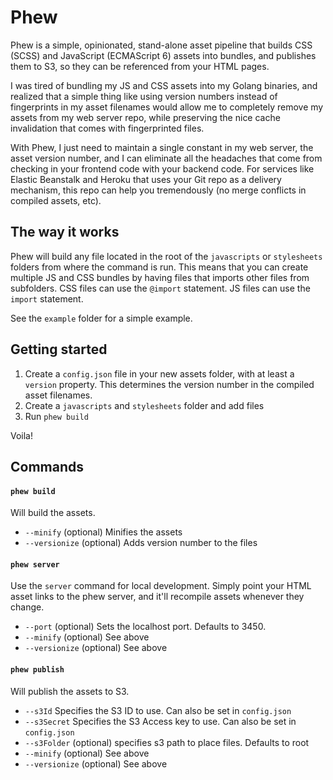 # Phew

Phew is a simple, opinionated, stand-alone asset pipeline that builds CSS (SCSS) and JavaScript (ECMAScript 6) assets into bundles, and publishes them to S3, so they can be referenced from your HTML pages.

I was tired of bundling my JS and CSS assets into my Golang binaries, and realized that a simple thing like using version numbers instead of fingerprints in my asset filenames would allow me to completely remove my assets from my web server repo, while preserving the nice cache invalidation that comes with fingerprinted files. 

With Phew, I just need to maintain a single constant in my web server, the asset version number, and I can eliminate all the headaches that come from checking in your frontend code with your backend code. For services like Elastic Beanstalk and Heroku that uses your Git repo as a delivery mechanism, this repo can help you tremendously (no merge conflicts in compiled assets, etc).

## The way it works

Phew will build any file located in the root of the `javascripts` or `stylesheets` folders from where the command is run. This means that you can create multiple JS and CSS bundles by having files that imports other files from subfolders. CSS files can use the `@import` statement. JS files can use the `import` statement. 

See the `example` folder for a simple example.

## Getting started

1. Create a `config.json` file in your new assets folder, with at least a `version` property. This determines the version number in the compiled asset filenames.
2. Create a `javascripts` and `stylesheets` folder and add files
3. Run `phew build`

Voila!

## Commands

#### `phew build`

Will build the assets.

- `--minify` (optional) Minifies the assets
- `--versionize` (optional) Adds version number to the files

#### `phew server`

Use the `server` command for local development. Simply point your HTML asset links to the phew server, and it'll recompile assets whenever they change.

- `--port` (optional) Sets the localhost port. Defaults to 3450.
- `--minify` (optional) See above
- `--versionize` (optional) See above

#### `phew publish`

Will publish the assets to S3.

- `--s3Id` Specifies the S3 ID to use. Can also be set in `config.json`
- `--s3Secret` Specifies the S3 Access key to use. Can also be set in `config.json`
- `--s3Folder` (optional) specifies s3 path to place files. Defaults to root
- `--minify` (optional) See above
- `--versionize` (optional) See above

